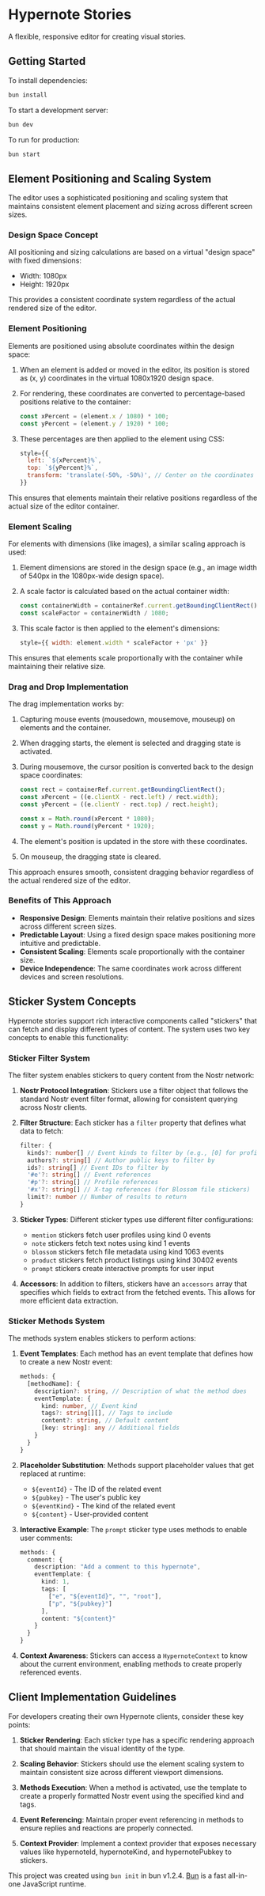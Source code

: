 # Hypernote Stories

A flexible, responsive editor for creating visual stories.

## Getting Started

To install dependencies:

```bash
bun install
```

To start a development server:

```bash
bun dev
```

To run for production:

```bash
bun start
```

## Element Positioning and Scaling System

The editor uses a sophisticated positioning and scaling system that maintains consistent element placement and sizing across different screen sizes.

### Design Space Concept

All positioning and sizing calculations are based on a virtual "design space" with fixed dimensions:
- Width: 1080px
- Height: 1920px

This provides a consistent coordinate system regardless of the actual rendered size of the editor.

### Element Positioning

Elements are positioned using absolute coordinates within the design space:

1. When an element is added or moved in the editor, its position is stored as (x, y) coordinates in the virtual 1080x1920 design space.

2. For rendering, these coordinates are converted to percentage-based positions relative to the container:
   ```typescript
   const xPercent = (element.x / 1080) * 100;
   const yPercent = (element.y / 1920) * 100;
   ```

3. These percentages are then applied to the element using CSS:
   ```jsx
   style={{
     left: `${xPercent}%`,
     top: `${yPercent}%`,
     transform: 'translate(-50%, -50%)', // Center on the coordinates
   }}
   ```

This ensures that elements maintain their relative positions regardless of the actual size of the editor container.

### Element Scaling

For elements with dimensions (like images), a similar scaling approach is used:

1. Element dimensions are stored in the design space (e.g., an image width of 540px in the 1080px-wide design space).

2. A scale factor is calculated based on the actual container width:
   ```typescript
   const containerWidth = containerRef.current.getBoundingClientRect().width;
   const scaleFactor = containerWidth / 1080;
   ```

3. This scale factor is then applied to the element's dimensions:
   ```jsx
   style={{ width: element.width * scaleFactor + 'px' }}
   ```

This ensures that elements scale proportionally with the container while maintaining their relative size.

### Drag and Drop Implementation

The drag implementation works by:

1. Capturing mouse events (mousedown, mousemove, mouseup) on elements and the container.

2. When dragging starts, the element is selected and dragging state is activated.

3. During mousemove, the cursor position is converted back to the design space coordinates:
   ```typescript
   const rect = containerRef.current.getBoundingClientRect();
   const xPercent = ((e.clientX - rect.left) / rect.width);
   const yPercent = ((e.clientY - rect.top) / rect.height);
   
   const x = Math.round(xPercent * 1080);
   const y = Math.round(yPercent * 1920);
   ```

4. The element's position is updated in the store with these coordinates.

5. On mouseup, the dragging state is cleared.

This approach ensures smooth, consistent dragging behavior regardless of the actual rendered size of the editor.

### Benefits of This Approach

- **Responsive Design**: Elements maintain their relative positions and sizes across different screen sizes.
- **Predictable Layout**: Using a fixed design space makes positioning more intuitive and predictable.
- **Consistent Scaling**: Elements scale proportionally with the container size.
- **Device Independence**: The same coordinates work across different devices and screen resolutions.

## Sticker System Concepts

Hypernote stories support rich interactive components called "stickers" that can fetch and display different types of content. The system uses two key concepts to enable this functionality:

### Sticker Filter System

The filter system enables stickers to query content from the Nostr network:

1. **Nostr Protocol Integration**: Stickers use a filter object that follows the standard Nostr event filter format, allowing for consistent querying across Nostr clients.

2. **Filter Structure**: Each sticker has a `filter` property that defines what data to fetch:
   ```typescript
   filter: {
     kinds?: number[] // Event kinds to filter by (e.g., [0] for profiles, [1] for notes)
     authors?: string[] // Author public keys to filter by
     ids?: string[] // Event IDs to filter by
     '#e'?: string[] // Event references
     '#p'?: string[] // Profile references
     '#x'?: string[] // X-tag references (for Blossom file stickers)
     limit?: number // Number of results to return
   }
   ```

3. **Sticker Types**: Different sticker types use different filter configurations:
   - `mention` stickers fetch user profiles using kind 0 events
   - `note` stickers fetch text notes using kind 1 events
   - `blossom` stickers fetch file metadata using kind 1063 events
   - `product` stickers fetch product listings using kind 30402 events 
   - `prompt` stickers create interactive prompts for user input

4. **Accessors**: In addition to filters, stickers have an `accessors` array that specifies which fields to extract from the fetched events. This allows for more efficient data extraction.

### Sticker Methods System

The methods system enables stickers to perform actions:

1. **Event Templates**: Each method has an event template that defines how to create a new Nostr event:
   ```typescript
   methods: {
     [methodName]: {
       description?: string, // Description of what the method does
       eventTemplate: {
         kind: number, // Event kind
         tags?: string[][], // Tags to include
         content?: string, // Default content
         [key: string]: any // Additional fields
       }
     }
   }
   ```

2. **Placeholder Substitution**: Methods support placeholder values that get replaced at runtime:
   - `${eventId}` - The ID of the related event
   - `${pubkey}` - The user's public key
   - `${eventKind}` - The kind of the related event
   - `${content}` - User-provided content

3. **Interactive Example**: The `prompt` sticker type uses methods to enable user comments:
   ```typescript
   methods: {
     comment: {
       description: "Add a comment to this hypernote",
       eventTemplate: {
         kind: 1,
         tags: [
           ["e", "${eventId}", "", "root"],
           ["p", "${pubkey}"]
         ],
         content: "${content}"
       }
     }
   }
   ```

4. **Context Awareness**: Stickers can access a `HypernoteContext` to know about the current environment, enabling methods to create properly referenced events.

## Client Implementation Guidelines

For developers creating their own Hypernote clients, consider these key points:

1. **Sticker Rendering**: Each sticker type has a specific rendering approach that should maintain the visual identity of the type.

2. **Scaling Behavior**: Stickers should use the element scaling system to maintain consistent size across different viewport dimensions.

3. **Methods Execution**: When a method is activated, use the template to create a properly formatted Nostr event using the specified kind and tags.

4. **Event Referencing**: Maintain proper event referencing in methods to ensure replies and reactions are properly connected.

5. **Context Provider**: Implement a context provider that exposes necessary values like hypernoteId, hypernoteKind, and hypernotePubkey to stickers.

This project was created using `bun init` in bun v1.2.4. [Bun](https://bun.sh) is a fast all-in-one JavaScript runtime.
